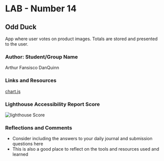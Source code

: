 # LAB - Number 14

## Odd Duck

App where user votes on product images. Totals are stored and presented to the user.

### Author: Student/Group Name
Arthur Fansisco
DanQuinn

### Links and Resources

[chart.js](https://www.chartjs.org/)

### Lighthouse Accessibility Report Score

![lighthouse Score](/img/Screenshot%202023-04-21%20at%2012.05.29%20PM.png)

### Reflections and Comments

* Consider including the answers to your daily journal and submission questions here
* This is also a good place to reflect on the tools and resources used and learned
